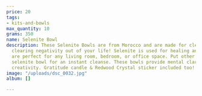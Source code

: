 ```yaml
---
price: 20
tags:
- kits-and-bowls
max_quantity: 10
grams: 350
name: Selenite Bowl
description: These Selenite Bowls are from Morocco and are made for cleansing and
  clearing negativity out of your life! Selenite is used for healing and these bowls
  are perfect for any living room, bedroom, or office space. Put other stones in your
  selenite bowl for an instant cleanse. These bowls provide mental clarity and boosts
  creativity. Gratitude candle & Redwood Crystal sticker included too!
image: "/uploads/dsc_0032.jpg"
album: []

---
```

